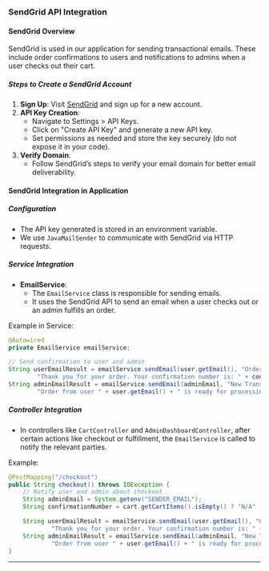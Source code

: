 ### **SendGrid API Integration**

#### SendGrid Overview

SendGrid is used in our application for sending transactional emails. These include order confirmations to users and notifications to admins when a user checks out their cart.

##### Steps to Create a SendGrid Account

1. **Sign Up**: Visit [SendGrid](https://sendgrid.com/) and sign up for a new account.
2. **API Key Creation**:
   - Navigate to Settings > API Keys.
   - Click on "Create API Key" and generate a new API key.
   - Set permissions as needed and store the key securely (do not expose it in your code).
3. **Verify Domain**:
   - Follow SendGrid’s steps to verify your email domain for better email deliverability.

#### SendGrid Integration in Application

##### Configuration

- The API key generated is stored in an environment variable.
- We use `JavaMailSender` to communicate with SendGrid via HTTP requests.

##### Service Integration

- **EmailService**:
  - The `EmailService` class is responsible for sending emails.
  - It uses the SendGrid API to send an email when a user checks out or an admin fulfills an order.

Example in Service:

```java
@Autowired
private EmailService emailService;

// Send confirmation to user and admin
String userEmailResult = emailService.sendEmail(user.getEmail(), "Order Confirmation",
        "Thank you for your order. Your confirmation number is: " + confirmationNumber);
String adminEmailResult = emailService.sendEmail(adminEmail, "New Transaction to Process",
        "Order from user " + user.getEmail() + " is ready for processing.");
```

##### Controller Integration

- In controllers like `CartController` and `AdminDashboardController`, after certain actions like checkout or fulfillment, the `EmailService` is called to notify the relevant parties.

Example:

```java
@PostMapping("/checkout")
public String checkout() throws IOException {
    // Notify user and admin about checkout
    String adminEmail = System.getenv("SENDER_EMAIL");
    String confirmationNumber = cart.getCartItems().isEmpty() ? "N/A" : cart.getCartItems().get(0).getVehicle().getTransaction().getConfirmationNumber();

    String userEmailResult = emailService.sendEmail(user.getEmail(), "Order Confirmation",
            "Thank you for your order. Your confirmation number is: " + confirmationNumber);
    String adminEmailResult = emailService.sendEmail(adminEmail, "New Transaction to Process",
            "Order from user " + user.getEmail() + " is ready for processing.");
}
```

---
